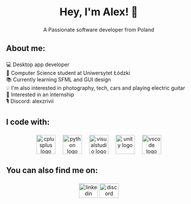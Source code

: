 <h1 align="center">Hey, I'm Alex! 👋</h1>

###

<p align="center">A Passionate software developer from Poland</p>

###

<h2 align="left">About me:</h2>

###

<p align="left">💻 Desktop app developer<br>🏫 Computer Science student at Uniwersytet Łódzki<br>📚 Currently learning SFML and GUI design<br>💡   I'm also interested in photography, tech, cars and playing electric guitar<br>💼 Interested in an internship<br>🎙    Discord: alexzrivii</p>

###

<h2 align="left">I code with:</h2>

###

<div align="center">
  <img src="https://cdn.jsdelivr.net/gh/devicons/devicon/icons/cplusplus/cplusplus-original.svg" height="52" alt="cplusplus logo"  />
  <img width="12" />
  <img src="https://cdn.jsdelivr.net/gh/devicons/devicon/icons/python/python-original.svg" height="52" alt="python logo"  />
  <img width="12" />
  <img src="https://cdn.jsdelivr.net/gh/devicons/devicon/icons/visualstudio/visualstudio-plain.svg" height="52" alt="visualstudio logo"  />
  <img width="12" />
  <img src="https://cdn.jsdelivr.net/gh/devicons/devicon/icons/unity/unity-original.svg" height="52" alt="unity logo"  />
  <img width="12" />
  <img src="https://cdn.jsdelivr.net/gh/devicons/devicon/icons/vscode/vscode-original.svg" height="52" alt="vscode logo"  />
</div>

###

<h2 align="left">You can also find me on:</h2>

###

<div align="center">
  <img src="https://raw.githubusercontent.com/maurodesouza/profile-readme-generator/master/src/assets/icons/social/linkedin/default.svg" width="52" height="40" alt="linkedin logo"  />
  <img src="https://raw.githubusercontent.com/maurodesouza/profile-readme-generator/master/src/assets/icons/social/discord/default.svg" width="52" height="40" alt="discord logo"  />
</div>

###

